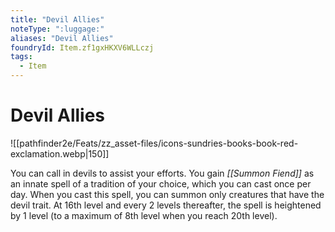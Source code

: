 ```yaml
---
title: "Devil Allies"
noteType: ":luggage:"
aliases: "Devil Allies"
foundryId: Item.zf1gxHKXV6WLLczj
tags:
  - Item
---
```


# Devil Allies
![[pathfinder2e/Feats/zz_asset-files/icons-sundries-books-book-red-exclamation.webp|150]]

You can call in devils to assist your efforts. You gain _[[Summon Fiend]]_ as an innate spell of a tradition of your choice, which you can cast once per day. When you cast this spell, you can summon only creatures that have the devil trait. At 16th level and every 2 levels thereafter, the spell is heightened by 1 level (to a maximum of 8th level when you reach 20th level).
